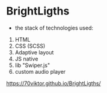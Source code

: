 # BrightLigths
* the stack of technologies used:
1) HTML
2) CSS (SCSS)
3) Adaptive layout
4) JS native
5) lib "Swiper.js"
6) custom audio player

https://70viktor.github.io/BrightLigths/
